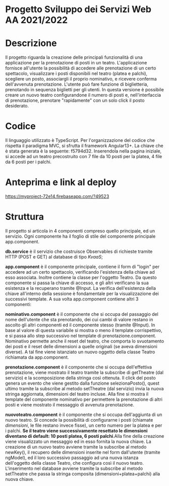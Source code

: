 # Progetto Sviluppo dei Servizi Web AA 2021/2022

# Descrizione
Il progetto riguarda la creazione delle principali funzionalità di una applicazione per la prenotazione di posti in un teatro.
L'applicazione fornisce all'utente la possibilità di accedere alle prenotazione di un certo spettacolo, visualizzare i posti disponibili nel teatro (platea e palchi), scegliere un posto, associargli il proprio nominativo, e ricevere conferma dell'avvenuta prenotazione. L'utente può fare funzione di biglietteria, prenotando in sequenza biglietti per gli utenti.
In questa versione è possibile creare un nuovo teatro configurandone il numero di posti e, nell'interfaccia di prenotazione, prenotare "rapidamente" con un solo click il posto desiderato.

# Codice
Il linguaggio utilizzato è TypeScript. Per l'organizzazione del codice che rispetta il paradigma MVC, si sfrutta il framework Angular13+.
La chiave che è stata generata è la seguente: f5794d32.
Inserendola nella pagina iniziale, si accede ad un teatro precostruito con 7 file da 10 posti per la platea, 4 file da 6 posti per i palchi.

# Anteprima e link al deploy
https://myproject-72e14.firebaseapp.com/?49523

# Struttura
Il progetto si articola in 4 componenti compreso quello principale, ed un servizio. Ogni componente ha il foglio di stile del componente principale app.component.

<b>db.service</b> è il servizio che costruisce Observables di richieste tramite HTTP (POST e GET) al database di tipo <i>KvaaS</i>;


<b>app.component</b> è il componente principale, contiene il form di "login" per accedere ad un certo spettacolo, verificando l'esistenza della chiave ad esso associata. Inoltre contiene la classe per l'oggetto Teatro. Da questo componente si passa la chiave di accesso, e gli altri verificano la sua esistenza e la recuperano tramite @Input. La verifica dell'esistenza della chiave all'interno della sessione è fondamentale per la visualizzazione dei successivi template. A sua volta app.component contiene altri 3 componenti:

<b>nominativo.component</b> è il componente che si occupa del passaggio del nome dell'utente che sta prenotando, dei cui cambi di valore restano in ascolto gli altri componenti ed il componente stesso (tramite @Input). In base al valore di questa variabile si mostra o meno il template corrispettivo, e si passa allo step successivo nel template di prenotazione.component.  Nominativo permette anche il reset del teatro, che comporta lo svuotamento dei posti e il reset delle dimensioni a quelle originali (se aveva dimensioni diverse). A tal fine viene istanziato un nuovo oggetto della classe Teatro richiamata da app.component.

<b>prenotazione.component</b> è il componente che si occupa dell'effettiva prenotazione, viene mostrato il teatro tramite la subscribe di getTheatre (dal servizio) e la scomposizione della stringa così ottenuta. Il click del posto genera un evento che viene gestito dalla funzione selezionaPosto(), quest ultimo tramite la subscribe al metodo setTheatre (dal servizio) invia la nuova stringa aggiornata, dimensioni del teatro incluse. Alla fine si mostra il template del componente nominativo per permettere la prenotazione di altri posti e viene mostrato il messaggio di avvenuta prenotazione.

<b>nuovoteatro.component</b> è il componente che si occupa dell'aggiunta di un nuovo teatro. Si concede la possibilità di configurarne i posti (chiamate <i>dimensioni</i>, le file restano invece fisse), un certo numero per la platea e per i palchi. <b>Se il teatro viene successivamente resettato le dimensioni diventano di default: 10 posti platea, 6 posti palchi</b>.Alla fine della creazione viene visualizzato un messaggio ed in esso fornita la nuova chiave. La creazione di un nuovo teatro avviene tramite la subscribe al metodo newKey(), il recupero delle dimensioni inserite nel form dall'utente (tramite ngModel), ed il loro successivo passaggio ad una nuova istanza dell'oggetto della classe Teatro, che configura così il nuovo teatro. L'inserimento nel database avviene tramite la subscribe al metodo setTheatre che passa la stringa composita (dimensioni+platea+palchi) alla nuova chiave.


